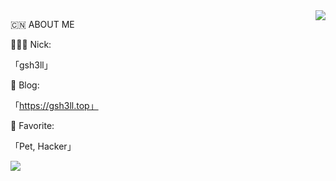 <img src="https://github-profile-summary-cards.vercel.app/api/cards/profile-details?username=gsh3ll&theme=nord_dark" align="right"/>

🇨🇳 ABOUT ME

🧑🏻‍💻 Nick: 

「gsh3ll」

🚀 Blog: 

「https://gsh3ll.top」

💖 Favorite: 

「Pet, Hacker」



<img src="https://github-profile-trophy.vercel.app/?username=gsh3ll&theme=nord&row=1&column=9" align="center"/>


<!-- <img src="https://github-readme-stats.vercel.app/api?username=gsh3ll&theme=nord&count_private=true&show_icons=true&line_height=30" align="right"/> -->
<!-- ![marionxue's github stats](https://github-readme-stats.vercel.app/api?username=gsh3ll&theme=radical) 
 -->

